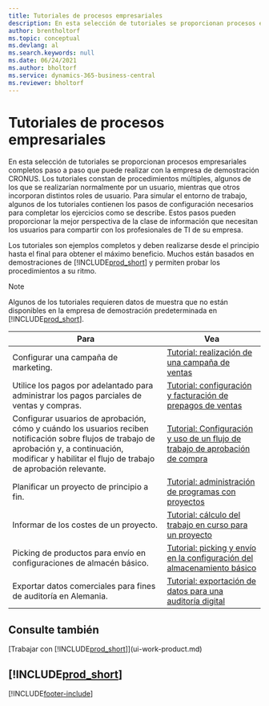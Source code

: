 ```yaml
---
title: Tutoriales de procesos empresariales
description: En esta selección de tutoriales se proporcionan procesos empresariales completos paso a paso que puede realizar con la empresa de demostración CRONUS.
author: brentholtorf
ms.topic: conceptual
ms.devlang: al
ms.search.keywords: null
ms.date: 06/24/2021
ms.author: bholtorf
ms.service: dynamics-365-business-central
ms.reviewer: bholtorf
---
```

# Tutoriales de procesos empresariales

En esta selección de tutoriales se proporcionan procesos empresariales completos paso a paso que puede realizar con la empresa de demostración CRONUS. Los tutoriales constan de procedimientos múltiples, algunos de los que se realizarían normalmente por un usuario, mientras que otros incorporan distintos roles de usuario. Para simular el entorno de trabajo, algunos de los tutoriales contienen los pasos de configuración necesarios para completar los ejercicios como se describe. Estos pasos pueden proporcionar la mejor perspectiva de la clase de información que necesitan los usuarios para compartir con los profesionales de TI de su empresa.  

 Los tutoriales son ejemplos completos y deben realizarse desde el principio hasta el final para obtener el máximo beneficio. Muchos están basados en demostraciones de [!INCLUDE[prod_short](includes/prod_short.md)] y permiten probar los procedimientos a su ritmo.  

> [!NOTE]
> Algunos de los tutoriales requieren datos de muestra que no están disponibles en la empresa de demostración predeterminada en [!INCLUDE[prod_short](includes/prod_short.md)]. <!--For more information, see [Sandbox Environments](admin-sandbox-environments.md). -->

|Para|Vea|  
|--------|---------|  
|Configurar una campaña de marketing.|[Tutorial: realización de una campaña de ventas](walkthrough-conducting-a-sales-campaign.md)|  
|Utilice los pagos por adelantado para administrar los pagos parciales de ventas y compras. <!-- **Requires complete sample data** --> |[Tutorial: configuración y facturación de prepagos de ventas](walkthrough-setting-up-and-invoicing-sales-prepayments.md)|  
|Configurar usuarios de aprobación, cómo y cuándo los usuarios reciben notificación sobre flujos de trabajo de aprobación y, a continuación, modificar y habilitar el flujo de trabajo de aprobación relevante.|[Tutorial: Configuración y uso de un flujo de trabajo de aprobación de compra](walkthrough-setting-up-and-using-a-purchase-approval-workflow.md)|  
|Planificar un proyecto de principio a fin. <!-- **Requires complete sample data** --> |[Tutorial: administración de programas con proyectos](walkthrough-managing-projects-with-jobs.md)|  
|Informar de los costes de un proyecto. <!-- **Requires complete sample data** --> |[Tutorial: cálculo del trabajo en curso para un proyecto](walkthrough-calculating-work-in-process-for-a-job.md)|  
|Picking de productos para envío en configuraciones de almacén básico. <!-- **Requires complete sample data** --> |[Tutorial: picking y envío en la configuración del almacenamiento básico](walkthrough-picking-and-shipping-in-basic-warehousing.md)|  
|Exportar datos comerciales para fines de auditoría en Alemania.|[Tutorial: exportación de datos para una auditoría digital](LocalFunctionality/Germany/walkthrough-exporting-data-for-a-digital-audit.md)|

<!-- |Assemble and ship items that are customized on the sales order. **Requires complete sample data** |[Walkthrough: Selling, Assembling, and Shipping Kits](walkthrough-selling-assembling-and-shipping-kits.md)|   -->
<!-- |Plan supply orders to fulfill demand automatically. **Requires complete sample data** |[Walkthrough: Planning Supplies Automatically](walkthrough-planning-supplies-automatically.md)|   -->
<!-- |Plan supply orders to fulfill demand manually. **Requires complete sample data** |[Walkthrough: Planning Supplies Manually](walkthrough-planning-supplies-manually.md)|   -->
<!-- |Put received items away in basic warehouse configurations. **Requires complete sample data** |[Walkthrough: Receiving and Putting Away in Basic Warehouse Configurations](walkthrough-receiving-and-putting-away-in-basic-warehousing.md)|   -->
<!-- |Put received items away in advanced warehouse configurations. **Requires complete sample data**|[Walkthrough: Receiving and Putting Away in advanced warehouse configurations](walkthrough-receiving-and-putting-away-in-advanced-warehousing.md)|   -->
<!-- |Perform defects management. **Requires complete sample data** |[Walkthrough: Tracing Serial-Lot Numbers](walkthrough-tracing-serial-lot-numbers.md)| -->

## Consulte también

[Trabajar con [!INCLUDE[prod_short](includes/prod_short.md)]](ui-work-product.md)  

## [!INCLUDE[prod_short](includes/free_trial_md.md)]  


[!INCLUDE[footer-include](includes/footer-banner.md)]
